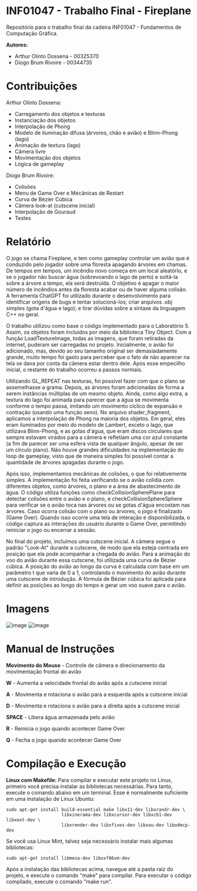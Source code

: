 # INF01047 - Trabalho Final - Fireplane
Repositório para o trabalho final da cadeira INF01047 - Fundamentos de Computação Gráfica.

**Autores:**
- Arthur Olinto Dossena - 00325370
- Diogo Brum Rivoire - 00344735

# Contribuições
Arthur Olinto Dossena:
- Carregamento dos objetos e texturas
- Instanciação dos objetos
- Interpolação de Phong
- Modelo de iluminação difusa (árvores, chão e avião) e Blinn-Phong (lago)
- Animação de textura (lago)
- Câmera livre
- Movimentação dos objetos
- Lógica de gameplay

Diogo Brum Rivoire:
- Colisões
- Menu de Game Over e Mecânicas de Restart
- Curva de Bézier Cúbica
- Câmera look-at (cutscene inicial)
- Interpolação de Gouraud
- Testes

# Relatório
O jogo se chama Fireplane, e tem como gameplay controlar um avião que é conduzido pelo jogador sobre uma floresta apagando  árvores em chamas. De tempos em tempos, um incêndio novo começa em um local aleatório, e se o jogador não buscar água (sobrevoando o lago de perto) e soltá-la sobre a árvore a tempo, ela será destruída. O objetivo é apagar o maior número de incêndios antes da floresta acabar ou de haver alguma colisão. A ferramenta ChatGPT foi utilizado durante o desenvolvimento para identificar origens de bugs e tentar solucioná-los; criar arquivos .obj simples (gota d'água e lago); e tirar dúvidas sobre a sintaxe da linguagem C++ no geral.

O trabalho utilizou como base o código implementado para o Laboratório 5. Assim, os objetos foram incluídos por meio da biblioteca Tiny Object. Com a função LoadTextureImage, todas as imagens, que foram retiradas da internet, puderam ser carregadas no projeto.
Inicialmente, o avião foi adicionado, mas, devido ao seu tamanho original ser demasiadamente grande, muito tempo foi gasto para perceber que o fato de não aparecer na tela se dava por conta da câmera estar dentro dele. Após esse empecilho inicial, o restante do trabalho ocorreu a passos normais.

Utilizando GL_REPEAT nas texturas, foi possível fazer com que o plano se assemelhasse a grama. Depois, as árvores foram adicionadas de forma a serem instâncias múltiplas de um mesmo objeto. Ainda, como algo extra, a textura do lago foi animada para parecer que a água se movimenta conforme o tempo passa, imitando um movimento cíclico de expansão e contração (usando uma função seno). No arquivo shader_fragment, aplicamos a interpolação de Phong na maioria dos objetos. Em geral, eles eram iluminados por meio do modelo de Lambert, exceto o lago, que utilizava Blinn-Phong, e as gotas d'água, que eram discos circulares que sempre estavam virados para a câmera e refletiam uma cor azul constante (a fim de parecer ser uma esfera vista de qualquer ângulo, apesar de ser um círculo plano). Não houve grandes dificuldades na implementação do loop de gameplay, visto que de maneira simples foi possível contar a quantidade de árvores apagadas durante o jogo.

Após isso, implementamos mecânicas de colisões, o que foi relativemente simples. A implementação foi feita verificando se o avião colidia com diferentes objetos, como árvores, o plano e a área de abastecimento de água. O código utiliza funções como checkCollisionSpherePlane para detectar colisões entre o avião e o plano, e checkCollisionSphereSphere para verificar se o avião toca nas árvores ou se gotas d'água encostam nas árvores. Caso ocorra colisão com o plano ou árvores, o jogo é finalizado (Game Over). Quando isso ocorre uma tela de interação é disponibilizada, o código captura as interações do usuário durante o Game Over, permitindo reiniciar o jogo ou encerrar a sessão.

No final do projeto, incluímos uma cutscene inicial. A câmera segue o padrão "Look-At" durante a cutscene, de modo que ela esteja centrada em posição que ela pode acompanhar a chegada do avião. Para a animação do voo do avião durante essa cutscene, foi utilizada uma curva de Bézier cúbica. A posição do avião ao longo da curva é calculada com base em um parâmetro t que varia de 0 a 1, controlando o movimento do avião durante uma cutscene de introdução. A fórmula de Bézier cúbica foi aplicada para definir as posições ao longo do tempo e gerar um voo suave para o avião.


 

# Imagens
![image](https://github.com/user-attachments/assets/22e0c373-2b75-43ad-9932-dd0d467d94b9)
![image](https://github.com/user-attachments/assets/5465af22-78d2-49f0-99c6-32d13f3e7ef2)

# Manual de Instruções
**Movimento do Mouse** - Controle de câmera e direcionamento da movimentação frontal do avião

**W** - Aumenta a velocidade frontal do avião após a cutscene inicial

**A** - Movimenta e rotaciona o avião para a esquerda após a cutscene inicial

**D** - Movimenta e rotaciona o avião para a direita após a cutscene inicial

**SPACE** - Libera água armazenada pelo avião

**R** - Reinicia o jogo quando acontecer Game Over

**Q** - Fecha o jogo quando acontecer Game Over

# Compilação e Execução
**Linux com Makefile:**
Para compilar e executar este projeto no Linux, primeiro você precisa instalar
as bibliotecas necessárias. Para tanto, execute o comando abaixo em um terminal.
Esse é normalmente suficiente em uma instalação de Linux Ubuntu:
 
    sudo apt-get install build-essential make libx11-dev libxrandr-dev \
                         libxinerama-dev libxcursor-dev libxcb1-dev libxext-dev \
                         libxrender-dev libxfixes-dev libxau-dev libxdmcp-dev

Se você usa Linux Mint, talvez seja necessário instalar mais algumas bibliotecas:

    sudo apt-get install libmesa-dev libxxf86vm-dev

Após a instalação das bibliotecas acima, navegue até a pasta raíz do projeto, e execute
o comando "make" para compilar. Para executar o código compilado, execute o
comando "make run".
